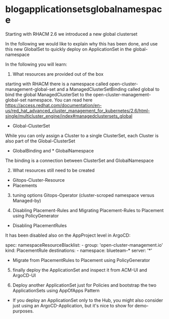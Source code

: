 # blogapplicationsetsglobalnamespace

Starting with  RHACM 2.6 we introduced a new global clusterset

In the following we would like to explain why this has been done, and use this new GlobalSet to quickly deploy on ApplicationSet
in the global-namespace 

In the following you will learn:

1. What resources are provided out of the box

starting with RHACM there is a namespace called open-cluster-management-global-set and a ManagedClusterSetBinding called global to bind the global ManagedClusterSet to the open-cluster-management-global-set namespace. You can read here
https://access.redhat.com/documentation/en-us/red_hat_advanced_cluster_management_for_kubernetes/2.6/html-single/multicluster_engine/index#managedclustersets_global

* Global-ClusterSet

While you can only assign a Cluster to a single ClusterSet, each Cluster is also part of the Global-ClusterSet

* GlobalBinding and * GlobalNamespace

The binding is a connection between ClusterSet and GlobalNamespace

2. What resources still need to be created

* Gitops-Cluster-Resource
* Placements

3. tuning options Gitops-Operator (cluster-scroped namespace versus Managed-by)



4. Disabling Placement-Rules and Migrating Placement-Rules to Placement using PolicyGenerator

* Disabling PlacementRules

It has been disabled also on the AppProject level in ArgoCD:

spec:
  namespaceResourceBlacklist:
    - group: 'open-cluster-management.io'
      kind: PlacementRule
  destinations:
    - namespace: blueteam-*
      server: '*'


* Migrate from PlacementRules to Placement using PolicyGenerator

5. finally deploy the ApplicationSet and inspect it from ACM-UI and ArgoCD-UI

6. Deploy another ApplicationSet just for Policies and bootstrap the two ApplicationSets using AppOfApps Pattern
* If you deploy an ApplicationSet only to the Hub, you might also consider just using an ArgoCD-Application, but it's nice to show for demo-purposes.





